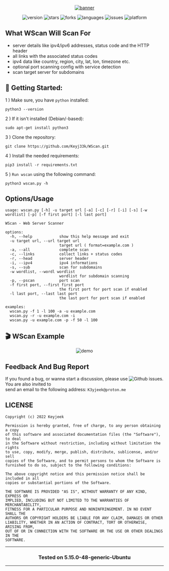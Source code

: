 <div align="center">

<a href="https://github.com/Keyj33k/WScan/archive/refs/heads/main.zip"><img src="https://github.com/Keyj33k/WScan/blob/main/img/banner.svg" alt="banner"/></a>
  
![version](https://img.shields.io/badge/Version-0.0.2-informational?style=flat&logo=&logoColor=white&color=red) ![stars](https://img.shields.io/github/stars/Keyj33k/WScan?style=social) ![forks](https://img.shields.io/github/forks/Keyj33k/WScan?label=Forks&logo=&logoColor=white&color=blue) ![languages](https://img.shields.io/github/languages/count/Keyj33k/WScan?style=social&logo=&logoColor=white&color=blue) ![issues](https://img.shields.io/github/last-commit/Keyj33k/WScan?style=flat&logo=&logoColor=white&color=blue) ![platform](https://img.shields.io/badge/Platform-Linux-informational?style=flat&logo=&logoColor=white&color=green) 
  
</div>

## What WScan Will Scan For  
- server details like ipv4/ipv6 addresses, status code and the HTTP header<br>
- all links with the associated status codes<br>
- ipv4 data like country, region, city, lat, lon, timezone etc.<br>
- optional port scanning config with service detection<br>
- scan target server for subdomains

## :rocket: Getting Started: 

1 ) Make sure, you have `python` installed:
```
python3 --version
```
2 ) If it isn't installed (Debian/-based):
```
sudo apt-get install python3
```
3 ) Clone the repository:
```
git clone https://github.com/Keyj33k/WScan.git
```
4 ) Install the needed requirements:
```
pip3 install -r requirements.txt
```
5 ) `Run wscan` using the following command:
```
python3 wscan.py -h
```

## Options/Usage

```
usage: wscan.py [-h] -u target url [-a] [-c] [-r] [-i] [-s] [-w wordlist] [-p] [-f first port] [-l last port]

WScan - Web Server Scanner

options:
  -h, --help            show this help message and exit
  -u target url, --url target url
                        target url ( format=example.com )
  -a, --all             complete scan
  -c, --links           collect links + status codes
  -r, --head            server header
  -i, --ipv4            ipv4 informations
  -s, --sub             scan for subdomains
  -w wordlist, --wordl wordlist
                        wordlist for subdomain scanning
  -p, --pscan           port scan
  -f first port, --first first port
                        the first port for port scan if enabled
  -l last port, --last last port
                        the last port for port scan if enabled

examples:
  wscan.py -f 1 -l 100 -a -u example.com
  wscan.py -r -u example.com -i
  wscan.py -u example.com -p -f 50 -l 100

```

## 🎬 WScan Example
<div align="center">
  
![demo](https://github.com/Keyj33k/WScan/blob/main/img/output_example.png?raw=true)
  
</div>

## Feedback And Bug Report

If you found a bug, or wanna start a discussion, please use ![Github issues](https://github.com/Keyj33k/WScan/issues). You are also invited to <br>
send an email to the following address: `K3yjeek@proton.me`

## LICENSE
```
Copyright (c) 2022 Keyjeek

Permission is hereby granted, free of charge, to any person obtaining a copy
of this software and associated documentation files (the "Software"), to deal
in the Software without restriction, including without limitation the rights
to use, copy, modify, merge, publish, distribute, sublicense, and/or sell
copies of the Software, and to permit persons to whom the Software is
furnished to do so, subject to the following conditions:

The above copyright notice and this permission notice shall be included in all
copies or substantial portions of the Software.

THE SOFTWARE IS PROVIDED "AS IS", WITHOUT WARRANTY OF ANY KIND, EXPRESS OR
IMPLIED, INCLUDING BUT NOT LIMITED TO THE WARRANTIES OF MERCHANTABILITY,
FITNESS FOR A PARTICULAR PURPOSE AND NONINFRINGEMENT. IN NO EVENT SHALL THE
AUTHORS OR COPYRIGHT HOLDERS BE LIABLE FOR ANY CLAIM, DAMAGES OR OTHER
LIABILITY, WHETHER IN AN ACTION OF CONTRACT, TORT OR OTHERWISE, ARISING FROM,
OUT OF OR IN CONNECTION WITH THE SOFTWARE OR THE USE OR OTHER DEALINGS IN THE
SOFTWARE.
```

---

<div align="center">

### Tested on 5.15.0-48-generic-Ubuntu

</div>

---

